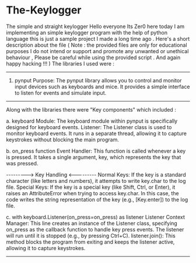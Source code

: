 # The-Keylogger
The simple and straight keylogger 
Hello everyone Its Zer0 here today I am implementing an simple keylogger program with the help of python language this is just a sample project I made a long time ago . Here's a short description about the file 
( Note : the provided files are only for educational purposes I do not intend or support and promote any unwanted or unethical behaviour , Please be careful while using the provided script . And again happy hacking !!! )
The libraries I used were :

------------------------------------------------------------------------
1. pynput
Purpose: The pynput library allows you to control and monitor input devices such as keyboards and mice. It provides a simple interface to listen for events and simulate input.
------------------------------------------------------------------------

Along with the libraries there were "Key components"  which included : 

a. keyboard
Module: The keyboard module within pynput is specifically designed for keyboard events.
Listener: The Listener class is used to monitor keyboard events. It runs in a separate thread, allowing it to capture keystrokes without blocking the main program.

b. on_press function
Event Handler: This function is called whenever a key is pressed. It takes a single argument, key, which represents the key that was pressed.

---------> Key Handling <---------
Normal Keys: If the key is a standard character (like letters and numbers), it attempts to write key.char to the log file.
Special Keys: If the key is a special key (like Shift, Ctrl, or Enter), it raises an AttributeError when trying to access key.char. In this case, the code writes the string representation of the key (e.g., [Key.enter]) to the log file.

c. with keyboard.Listener(on_press=on_press) as listener
Listener Context Manager: This line creates an instance of the Listener class, specifying on_press as the callback function to handle key press events. The listener will run until it is stopped (e.g., by pressing Ctrl+C).
listener.join(): This method blocks the program from exiting and keeps the listener active, allowing it to capture keystrokes.


----------------------------------------------------------------------------
